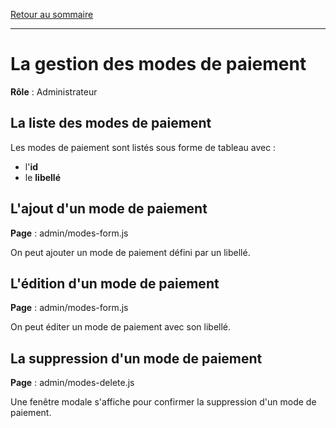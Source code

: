 [Retour au sommaire](README.md)

***

# La gestion des modes de paiement

**Rôle** : Administrateur

## La liste des modes de paiement

Les modes de paiement sont listés sous forme de tableau avec :

- l'**id**
- le **libellé**

## L'ajout d'un mode de paiement

**Page** : admin/modes-form.js

On peut ajouter un mode de paiement défini par un libellé.

## L'édition d'un mode de paiement

**Page** : admin/modes-form.js

On peut éditer un mode de paiement avec son libellé.

## La suppression d'un mode de paiement

**Page** : admin/modes-delete.js

Une fenêtre modale s'affiche pour confirmer la suppression d'un mode de paiement.